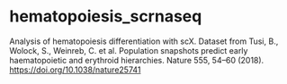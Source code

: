 # hematopoiesis_scrnaseq
Analysis of hematopoiesis differentiation with scX. Dataset from Tusi, B., Wolock, S., Weinreb, C. et al. Population snapshots predict early haematopoietic and erythroid hierarchies. Nature 555, 54–60 (2018). https://doi.org/10.1038/nature25741
